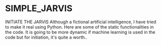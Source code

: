 # SIMPLE_JARVIS
INITIATE THE JARVIS
Although a fictional artificial intelligence, I have tried to make it real using Python. 
Here are some of the static functionalities in the code.
It is going to be more dynamic if  machine learning  is used
in the code but for initiation, it's quite a worth.. 

